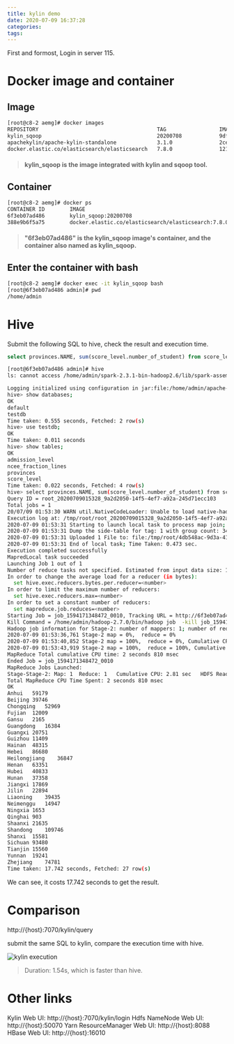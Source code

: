 ```yaml
---
title: kylin demo
date: 2020-07-09 16:37:28
categories:
tags:
---
```

First and formost, Login in server 115.

# Docker image and container

## Image
``` bash
[root@c8-2 aemg]# docker images
REPOSITORY                                      TAG                 IMAGE ID            CREATED             SIZE
kylin_sqoop                                     20200708            9dffd69df6f6        24 hours ago        3.91GB
apachekylin/apache-kylin-standalone             3.1.0               2ce49ae43b7e        6 days ago          2.56GB
docker.elastic.co/elasticsearch/elasticsearch   7.8.0               121454ddad72        3 weeks ago         810MB
```
> #### kylin_sqoop is the image integrated with kylin and sqoop tool.

<!--more-->

## Container
``` bash
[root@c8-2 aemg]# docker ps
CONTAINER ID        IMAGE                                                 COMMAND                  CREATED             STATUS              PORTS                                                                                                                                                NAMES
6f3eb07ad486        kylin_sqoop:20200708                                  "/home/admin/entrypo…"   24 hours ago        Up 24 hours         0.0.0.0:7070->7070/tcp, 0.0.0.0:8032->8032/tcp, 0.0.0.0:8042->8042/tcp, 0.0.0.0:8088->8088/tcp, 0.0.0.0:16010->16010/tcp, 0.0.0.0:50070->50070/tcp   kylin_sqoop
388e9b6f5a75        docker.elastic.co/elasticsearch/elasticsearch:7.8.0   "/tini -- /usr/local…"   6 days ago          Up 5 days           0.0.0.0:9200->9200/tcp, 0.0.0.0:9300->9300/tcp                                                                                                       elasticsearch
```
> #### "6f3eb07ad486" is the kylin_sqoop image's container, and the container also named as kylin_sqoop.

## Enter the container with bash
``` bash
[root@c8-2 aemg]# docker exec -it kylin_sqoop bash
[root@6f3eb07ad486 admin]# pwd
/home/admin
```
# Hive

Submit the following SQL to hive, check the result and execution time.

``` sql
select provinces.NAME, sum(score_level.number_of_student) from score_level left join provinces on provinces.id = score_level.province where score_level.art_science_division = 'science' and score_level > 600 group by provinces.NAME;
```
``` bash
[root@6f3eb07ad486 admin]# hive
ls: cannot access /home/admin/spark-2.3.1-bin-hadoop2.6/lib/spark-assembly-*.jar: No such file or directory

Logging initialized using configuration in jar:file:/home/admin/apache-hive-1.2.1-bin/lib/hive-common-1.2.1.jar!/hive-log4j.properties
hive> show databases;
OK
default
testdb
Time taken: 0.555 seconds, Fetched: 2 row(s)
hive> use testdb;
OK
Time taken: 0.011 seconds
hive> show tables;
OK
admission_level
ncee_fraction_lines
provinces
score_level
Time taken: 0.022 seconds, Fetched: 4 row(s)
hive> select provinces.NAME, sum(score_level.number_of_student) from score_level left join provinces on provinces.id = score_level.province where score_level.art_science_division = 'science' and score_level > 600 group by provinces.NAME;
Query ID = root_20200709015328_9a2d2050-14f5-4ef7-a92a-245d71ecc103
Total jobs = 1
20/07/09 01:53:30 WARN util.NativeCodeLoader: Unable to load native-hadoop library for your platform... using builtin-java classes where applicable
Execution log at: /tmp/root/root_20200709015328_9a2d2050-14f5-4ef7-a92a-245d71ecc103.log
2020-07-09 01:53:31	Starting to launch local task to process map join;	maximum memory = 477626368
2020-07-09 01:53:31	Dump the side-table for tag: 1 with group count: 34 into file: file:/tmp/root/4db548ac-9d3a-415a-ad95-4727dc362bcf/hive_2020-07-09_01-53-28_267_846283123739194736-1/-local-10004/HashTable-Stage-2/MapJoin-mapfile01--.hashtable
2020-07-09 01:53:31	Uploaded 1 File to: file:/tmp/root/4db548ac-9d3a-415a-ad95-4727dc362bcf/hive_2020-07-09_01-53-28_267_846283123739194736-1/-local-10004/HashTable-Stage-2/MapJoin-mapfile01--.hashtable (1177 bytes)
2020-07-09 01:53:31	End of local task; Time Taken: 0.473 sec.
Execution completed successfully
MapredLocal task succeeded
Launching Job 1 out of 1
Number of reduce tasks not specified. Estimated from input data size: 1
In order to change the average load for a reducer (in bytes):
  set hive.exec.reducers.bytes.per.reducer=<number>
In order to limit the maximum number of reducers:
  set hive.exec.reducers.max=<number>
In order to set a constant number of reducers:
  set mapreduce.job.reduces=<number>
Starting Job = job_1594171348472_0010, Tracking URL = http://6f3eb07ad486:8088/proxy/application_1594171348472_0010/
Kill Command = /home/admin/hadoop-2.7.0/bin/hadoop job  -kill job_1594171348472_0010
Hadoop job information for Stage-2: number of mappers: 1; number of reducers: 1
2020-07-09 01:53:36,761 Stage-2 map = 0%,  reduce = 0%
2020-07-09 01:53:40,852 Stage-2 map = 100%,  reduce = 0%, Cumulative CPU 1.77 sec
2020-07-09 01:53:43,919 Stage-2 map = 100%,  reduce = 100%, Cumulative CPU 2.81 sec
MapReduce Total cumulative CPU time: 2 seconds 810 msec
Ended Job = job_1594171348472_0010
MapReduce Jobs Launched: 
Stage-Stage-2: Map: 1  Reduce: 1   Cumulative CPU: 2.81 sec   HDFS Read: 3852245 HDFS Write: 371 SUCCESS
Total MapReduce CPU Time Spent: 2 seconds 810 msec
OK
Anhui	59179
Beijing	39746
Chongqing	52969
Fujian	12009
Gansu	2165
Guangdong	16384
Guangxi	20751
Guizhou	11409
Hainan	48315
Hebei	86680
Heilongjiang	36847
Henan	63351
Hubei	40833
Hunan	37358
Jiangxi	17869
Jilin	22894
Liaoning	39435
Neimenggu	14947
Ningxia	1653
Qinghai	903
Shaanxi	21635
Shandong	109746
Shanxi	15581
Sichuan	93480
Tianjin	15560
Yunnan	19241
Zhejiang	74781
Time taken: 17.742 seconds, Fetched: 27 row(s)
```
We can see, it costs 17.742 seconds to get the result.

# Comparison

http://{host}:7070/kylin/query

submit the same SQL to kylin, compare the execution time with hive.
<!-- ![kylin execution](http://doc.aemg-online.net/server/../Public/Uploads/2020-07-09/5f0688f2ea821.png "kylin execution") -->
![kylin execution](/blog/img/kylin-insight.png "kylin execution")

> Duration: 1.54s, which is faster than hive.

# Other links

Kylin Web UI: http://{host}:7070/kylin/login
Hdfs NameNode Web UI: http://{host}:50070
Yarn ResourceManager Web UI: http://{host}:8088
HBase Web UI: http://{host}:16010